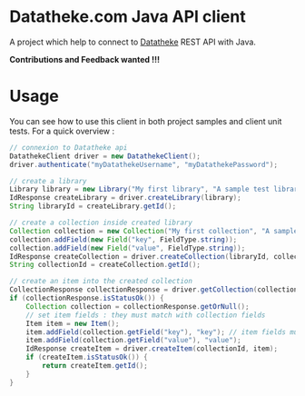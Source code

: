 # Datatheke.com Java API client

A project which help to connect to [Datatheke](http://www.datatheke.com/) REST API with Java.

**Contributions and Feedback wanted !!!**

# Usage

You can see how to use this client in both project samples and client unit tests.
For a quick overview :
```java
// connexion to Datatheke api
DatathekeClient driver = new DatathekeClient();
driver.authenticate("myDatathekeUsername", "myDatathekePassword");

// create a library
Library library = new Library("My first library", "A sample test library with this really short description.");
IdResponse createLibrary = driver.createLibrary(library);
String libraryId = createLibrary.getId();

// create a collection inside created library
Collection collection = new Collection("My first collection", "A sample test collection");
collection.addField(new Field("key", FieldType.string));
collection.addField(new Field("value", FieldType.string));
IdResponse createCollection = driver.createCollection(libraryId, collection);
String collectionId = createCollection.getId();

// create an item into the created collection
CollectionResponse collectionResponse = driver.getCollection(collectionId);
if (collectionResponse.isStatusOk()) {
	Collection collection = collectionResponse.getOrNull();
	// set item fields : they must match with collection fields
	Item item = new Item();
	item.addField(collection.getField("key"), "key"); // item fields must have their datatheke id
	item.addField(collection.getField("value"), "value");
	IdResponse createItem = driver.createItem(collectionId, item);
	if (createItem.isStatusOk()) {
		return createItem.getId();
	}
}
```
